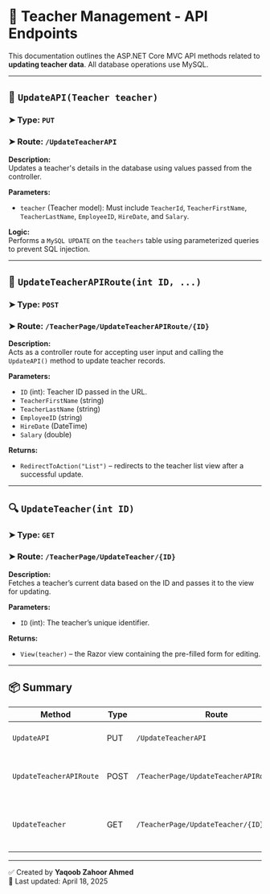 # 📡 Teacher Management - API Endpoints

This documentation outlines the ASP.NET Core MVC API methods related to **updating teacher data**. All database operations use MySQL.

---

## 🔧 `UpdateAPI(Teacher teacher)`

### ➤ Type: `PUT`  
### ➤ Route: `/UpdateTeacherAPI`

**Description:**  
Updates a teacher's details in the database using values passed from the controller.

**Parameters:**  
- `teacher` (Teacher model): Must include `TeacherId`, `TeacherFirstName`, `TeacherLastName`, `EmployeeID`, `HireDate`, and `Salary`.

**Logic:**  
Performs a `MySQL UPDATE` on the `teachers` table using parameterized queries to prevent SQL injection.

---

## 🔁 `UpdateTeacherAPIRoute(int ID, ...)`

### ➤ Type: `POST`  
### ➤ Route: `/TeacherPage/UpdateTeacherAPIRoute/{ID}`

**Description:**  
Acts as a controller route for accepting user input and calling the `UpdateAPI()` method to update teacher records.

**Parameters:**
- `ID` (int): Teacher ID passed in the URL.
- `TeacherFirstName` (string)
- `TeacherLastName` (string)
- `EmployeeID` (string)
- `HireDate` (DateTime)
- `Salary` (double)

**Returns:**
- `RedirectToAction("List")` – redirects to the teacher list view after a successful update.

---

## 🔍 `UpdateTeacher(int ID)`

### ➤ Type: `GET`  
### ➤ Route: `/TeacherPage/UpdateTeacher/{ID}`

**Description:**  
Fetches a teacher’s current data based on the ID and passes it to the view for updating.

**Parameters:**
- `ID` (int): The teacher’s unique identifier.

**Returns:**
- `View(teacher)` – the Razor view containing the pre-filled form for editing.

---

## 📦 Summary

| Method                     | Type | Route                                      | Description                         |
|---------------------------|------|--------------------------------------------|-------------------------------------|
| `UpdateAPI`               | PUT  | `/UpdateTeacherAPI`                        | Updates teacher in DB               |
| `UpdateTeacherAPIRoute`   | POST | `/TeacherPage/UpdateTeacherAPIRoute/{ID}`  | Takes form data & updates teacher   |
| `UpdateTeacher`           | GET  | `/TeacherPage/UpdateTeacher/{ID}`          | Loads teacher data for editing form |

---

✅ Created by **Yaqoob Zahoor Ahmed**  
📅 Last updated: April 18, 2025
